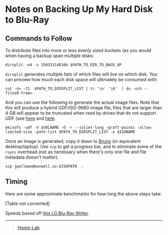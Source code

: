

Notes on Backing Up My Hard Disk to Blu-Ray
===========================================

Commands to Follow
------------------

To distribute files into more or less evenly sized buckets (as you would when having a backup span multiple disks:

    dirsplit -e4 -s 25025314816b $PATH_TO_DIR_TO_BACK_UP

`dirsplit` generates multiple lists of which files will live on which disk. You can preview how much each disk space will ultimately be consumed with:

    cut -d= -f2  $PATH_TO_DIRSPLIT_LIST | tr '\n' '\0'  | du -sch --files0-from=-

And you can use the following to generate the actual image files. Note that this will produce a hybrid UDF/ISO-9660 image file, files that are larger than 4 GB will appear to be truncated when read by drives that do not support UDF (see [here](https://superuser.com/questions/597929/what-is-the-largest-file-i-can-write-to-a-dvd) and [here](https://unix.stackexchange.com/questions/17594/how-to-create-udf-images-and-burn-them-to-dvd-or-cdrom).

    mkisofs -udf -V $VOLNAME -D -r --joliet-long -graft-points -allow-limited-size -path-list $PATH_TO_DIRSPLIT_LIST -o $ISONAME

Once an image is generated, copy it down to [Bruno](Bruno) (or equivalent desktop/laptop). Use `scp` to get a progress bar, and to eliminate some of the `rsync` overhead (not as necessary when there's only one file and file metadata doesn't matter).

    scp jpellman@maxwell.so:$ISOPATH  .

Timing
------

Here are some approximate benchmarks for how long the above steps take:

[Table not converted]

Speeds based off [this LG Blu-Ray Writer](https://smile.amazon.com/LG-Electronics-External-Optical-WP50NB40).

* * * * *

> [Home-Lab](Home-Lab)
